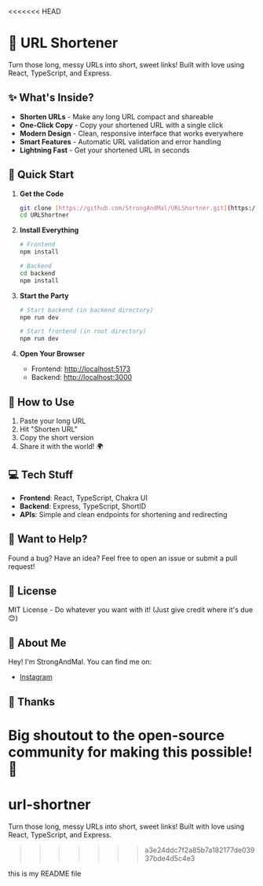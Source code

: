 <<<<<<< HEAD
# 🔗 URL Shortener

Turn those long, messy URLs into short, sweet links! Built with love using React, TypeScript, and Express.

## ✨ What's Inside?

- **Shorten URLs** - Make any long URL compact and shareable
- **One-Click Copy** - Copy your shortened URL with a single click
- **Modern Design** - Clean, responsive interface that works everywhere
- **Smart Features** - Automatic URL validation and error handling
- **Lightning Fast** - Get your shortened URL in seconds

## 🚀 Quick Start

1. **Get the Code**

    ```bash
    git clone [https://github.com/StrongAndMal/URLShortner.git](https://github.com/StrongAndMal/URLShortner.git)
    cd URLShortner
    ```

2. **Install Everything**

    ```bash
    # Frontend
    npm install

    # Backend
    cd backend
    npm install
    ```

3. **Start the Party**

    ```bash
    # Start backend (in backend directory)
    npm run dev

    # Start frontend (in root directory)
    npm run dev
    ```

4. **Open Your Browser**
    - Frontend: [http://localhost:5173](http://localhost:5173)
    - Backend: [http://localhost:3000](http://localhost:3000)

## 🎯 How to Use

1. Paste your long URL
2. Hit "Shorten URL"
3. Copy the short version
4. Share it with the world! 🌍

## 💻 Tech Stuff

- **Frontend**: React, TypeScript, Chakra UI
- **Backend**: Express, TypeScript, ShortID
- **APIs**: Simple and clean endpoints for shortening and redirecting

## 🤝 Want to Help?

Found a bug? Have an idea? Feel free to open an issue or submit a pull request!

## 📜 License

MIT License - Do whatever you want with it! (Just give credit where it's due 😊)

## 👋 About Me

Hey! I'm StrongAndMal. You can find me on:

- [Instagram](https://www.instagram.com/strongandmal/)

## 🙏 Thanks

Big shoutout to the open-source community for making this possible! 🎉
=======
# url-shortner
Turn those long, messy URLs into short, sweet links! Built with love using React, TypeScript, and Express.
>>>>>>> a3e24ddc7f2a85b7a182177de03937bde4d5c4e3



this is my README file